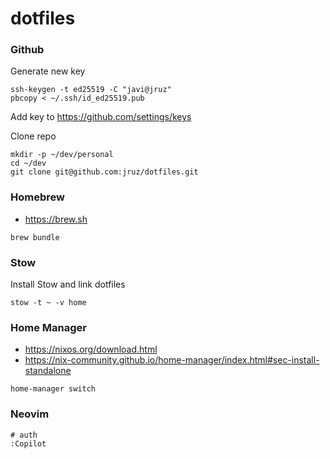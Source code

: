 # dotfiles

### Github
Generate new key

    ssh-keygen -t ed25519 -C "javi@jruz"
    pbcopy < ~/.ssh/id_ed25519.pub

Add key to https://github.com/settings/keys

Clone repo

    mkdir -p ~/dev/personal
    cd ~/dev
    git clone git@github.com:jruz/dotfiles.git
    

### Homebrew

- https://brew.sh

```
brew bundle
```

### Stow

Install Stow and link dotfiles

    stow -t ~ -v home

### Home Manager

- https://nixos.org/download.html
- https://nix-community.github.io/home-manager/index.html#sec-install-standalone

```
home-manager switch
```

### Neovim

    # auth
    :Copilot
